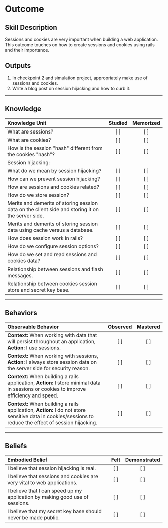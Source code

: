 # Outcome

Skill Description
----------
Sessions and cookies are very important when building a web application. This outcome touches on how to create sessions and cookies using rails and their importance.

Outputs
----------
1. In checkpoint 2 and simulation project, appropriately make use of sessions and cookies.
2. Write a blog post on session hijacking and how to curb it.


----------
## **Knowledge**


| Knowledge Unit   |      Studied      | Memorized |
|:-------------|:------------------:|:--------:|
| What are sessions? | [ ] | [ ]  |
| What are cookies? | [ ] | [ ]  |
| How is the session "hash" different from the cookies "hash"? | [ ] | [ ]  |
| Session hijacking: | | |
| What do we mean by session hijacking? | [ ] | [ ]  |
| How can we prevent session hijacking? | [ ] | [ ]  |
| How are sessions and cookies related? | [ ] | [ ]  |
| How do we store session? | [ ] | [ ]  |
| Merits and demerits of storing session data on the client side and storing it on the server side. | [ ] | [ ]  |
| Merits and demerits of storing session data using cache versus a database. | [ ] | [ ]  |
| How does session work in rails? | [ ] | [ ]  |
| How do we configure session options? | [ ] | [ ]  |
| How do we set and read sessions and cookies data? | [ ] | [ ]  |
| Relationship between sessions and flash messages. | [ ] | [ ]  |
| Relationship between cookies session store and secret key base. | [ ] | [ ]  |


----------


## **Behaviors**


| Observable Behavior   |      Observed      | Mastered |
|:-------------|:------------------:|:--------:|
| **Context:** When working with data that will persist throughout an application, **Action:** I use sessions. | [ ] | [ ]  |
| **Context:** When working with sessions, **Action:** I always store session data on the server side for security reason. | [ ] | [ ]  |
| **Context:** When building a rails application, **Action:** I store minimal data in sessions or cookies to improve efficiency and speed. | [ ] | [ ]  |
| **Context:** When building a rails application, **Action:** I do not store sensitive data in cookies/sessions to reduce the effect of session hijacking. | [ ] | [ ]  |


----------


## **Beliefs**


| Embodied Belief   |      Felt      | Demonstrated |
|:-------------|:------------------:|:--------:|
| I  believe that session hijacking is real. | [ ] | [ ]  |
| I believe that sessions and cookies are very vital to web applications. | [ ] | [ ]  |
| I believe that I can speed up my application by making good use of sessions. | [ ] | [ ]  |
| I believe that my secret key base should never be made public. | [ ] | [ ]  |
